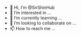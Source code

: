 - 👋 Hi, I’m @SirShinHub
- 👀 I’m interested in ...
- 🌱 I’m currently learning ...
- 💞️ I’m looking to collaborate on ...
- 📫 How to reach me ...

<!---
SirShinHub/SirShinHub is a ✨ special ✨ repository because its `README.md` (this file) appears on your GitHub profile.
You can click the Preview link to take a look at your changes.
--->
